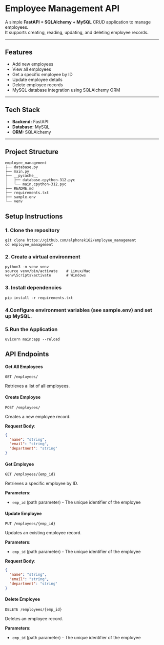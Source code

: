 # Employee Management API

A simple **FastAPI + SQLAlchemy + MySQL** CRUD application to manage employees.  
It supports creating, reading, updating, and deleting employee records.

---

## Features

- Add new employees  
- View all employees  
- Get a specific employee by ID  
- Update employee details  
- Delete employee records  
- MySQL database integration using SQLAlchemy ORM

---

## Tech Stack

- **Backend:** FastAPI  
- **Database:** MySQL  
- **ORM:** SQLAlchemy  

---

## Project Structure
```
employee_management
├── database.py
├── main.py
├── __pycache__
│   ├── database.cpython-312.pyc
│   └── main.cpython-312.pyc
├── README.md
├── requirements.txt
├── sample.env
└── venv
```

##  Setup Instructions

### 1. Clone the repository
```
git clone https://github.com/alphonsk162/employee_management
cd employee_management
```

### 2. Create a virtual environment
```
python3 -m venv venv
source venv/bin/activate    # Linux/Mac
venv\Scripts\activate       # Windows
```

### 3. Install dependencies
```
pip install -r requirements.txt
```

### 4.Configure environment variables (see sample.env) and set up MySQL.


### 5.Run the Application
```
uvicorn main:app --reload
```


## API Endpoints



#### Get All Employees
```http
GET /employees/
```
Retrieves a list of all employees.

#### Create Employee
```http
POST /employees/
```
Creates a new employee record.

**Request Body:**
```json
{
  "name": "string",
  "email": "string",
  "department": "string"
}
```


#### Get Employee
```http
GET /employees/{emp_id}
```
Retrieves a specific employee by ID.

**Parameters:**
- `emp_id` (path parameter) - The unique identifier of the employee

#### Update Employee
```http
PUT /employees/{emp_id}
```
Updates an existing employee record.

**Parameters:**
- `emp_id` (path parameter) - The unique identifier of the employee

**Request Body:**
```json
{
  "name": "string",
  "email": "string",
  "department": "string"
}
```

#### Delete Employee
```http
DELETE /employees/{emp_id}
```
Deletes an employee record.

**Parameters:**
- `emp_id` (path parameter) - The unique identifier of the employee